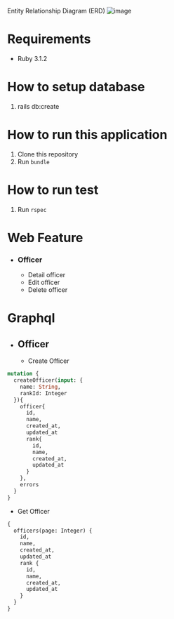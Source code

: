 Entity Relationship Diagram (ERD)
![image](https://github.com/dipaferdian/officer-web-application/assets/8612273/e6b0118c-5c29-4dbf-8d0b-4d8c417b5069)


# Requirements
- Ruby 3.1.2

# How to setup database
1. rails db:create

# How to run this application
1. Clone this repository
2. Run `bundle`

# How to run test
1. Run `rspec`

# Web Feature
- ### Officer
  * Detail officer
  * Edit officer
  * Delete officer

# Graphql
- ## Officer
  * Create Officer
```graphql
mutation {
  createOfficer(input: {
    name: String,
    rankId: Integer
  }){
    officer{
      id,
      name,
      created_at,
      updated_at
      rank{
        id,
        name,
        created_at,
        updated_at
      }
    },
    errors
  }
}
```

  * Get Officer
```graphql
{
  officers(page: Integer) {
    id,
    name,
    created_at,
    updated_at
    rank {
      id,
      name,
      created_at,
      updated_at
    }
  }
}
```